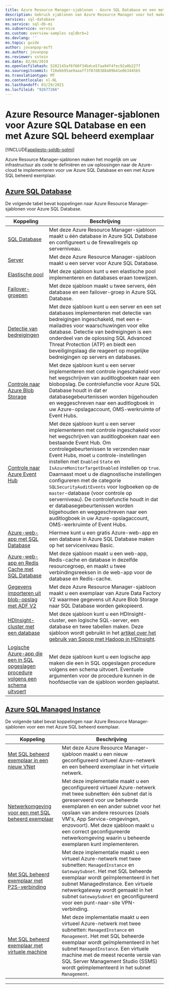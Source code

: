```yaml
---
title: Azure Resource Manager-sjablonen - Azure SQL Database en een met Azure SQL beheerd exemplaar
description: Gebruik sjablonen van Azure Resource Manager voor het maken en configureren van Azure SQL Database en een met Azure SQL beheerd exemplaar.
services: sql-database
ms.service: sql-db-mi
ms.subservice: service
ms.custom: overview-samples sqldbrb=2
ms.devlang: ''
ms.topic: guide
author: jovanpop-msft
ms.author: jovanpop
ms.reviewer: sstein
ms.date: 02/04/2019
ms.openlocfilehash: 5202145af6f60f34bdce57aa94f4fec92a8b227f
ms.sourcegitcommit: f28ebb95ae9aaaff3f87d8388a09b41e0b3445b5
ms.translationtype: MT
ms.contentlocale: nl-NL
ms.lasthandoff: 03/29/2021
ms.locfileid: "92677266"
---
```

# <a name="azure-resource-manager-templates-for-azure-sql-database--sql-managed-instance"></a>Azure Resource Manager-sjablonen voor Azure SQL Database en een met Azure SQL beheerd exemplaar
[!INCLUDE[appliesto-sqldb-sqlmi](../includes/appliesto-sqldb-sqlmi.md)]

Azure Resource Manager-sjablonen maken het mogelijk om uw infrastructuur als code te definiëren en uw oplossingen naar de Azure-cloud te implementeren voor uw Azure SQL Database en een met Azure SQL beheerd exemplaar.

## <a name="azure-sql-database"></a>[Azure SQL Database](#tab/single-database)

De volgende tabel bevat koppelingen naar Azure Resource Manager-sjablonen voor Azure SQL Database.

|Koppeling |Beschrijving|
|---|---|
| [SQL Database](https://github.com/Azure/azure-quickstart-templates/tree/master/201-sql-database-transparent-encryption-create) | Met deze Azure Resource Manager-sjabloon maakt u één database in Azure SQL Database en configureert u de firewallregels op serverniveau. |
| [Server](https://github.com/Azure/azure-quickstart-templates/tree/master/101-sql-logical-server) | Met deze Azure Resource Manager-sjabloon maakt u een server voor Azure SQL Database. |
| [Elastische pool](https://github.com/Azure/azure-quickstart-templates/tree/master/101-sql-elastic-pool-create) | Met deze sjabloon kunt u een elastische pool implementeren en databases eraan toewijzen. |
| [Failover-groepen](https://github.com/Azure/azure-quickstart-templates/tree/master/101-sql-with-failover-group) | Met deze sjabloon maakt u twee servers, één database en een failover-groep in Azure SQL Database.|
| [Detectie van bedreigingen](https://github.com/Azure/azure-quickstart-templates/tree/master/201-sql-threat-detection-db-policy-multiple-databases) | Met deze sjabloon kunt u een server en een set databases implementeren met detectie van bedreigingen ingeschakeld, met een e-mailadres voor waarschuwingen voor elke database. Detectie van bedreigingen is een onderdeel van de oplossing SQL Advanced Threat Protection (ATP) en biedt een beveiligingslaag die reageert op mogelijke bedreigingen op servers en databases.|
| [Controle naar Azure Blob Storage](https://github.com/Azure/azure-quickstart-templates/tree/master/201-sql-auditing-server-policy-to-blob-storage) | Met deze sjabloon kunt u een server implementeren met controle ingeschakeld voor het wegschrijven van auditlogboeken naar een blobopslag. De controlefunctie voor Azure SQL Database houdt in dat er databasegebeurtenissen worden bijgehouden en weggeschreven naar een auditlogboek in uw Azure-opslagaccount, OMS-werkruimte of Event Hubs.|
| [Controle naar Azure Event Hub](https://github.com/Azure/azure-quickstart-templates/tree/master/201-sql-auditing-server-policy-to-eventhub) | Met deze sjabloon kunt u een server implementeren met controle ingeschakeld voor het wegschrijven van auditlogboeken naar een bestaande Event Hub. Om controlegebeurtenissen te verzenden naar Event Hubs, moet u controle-instellingen instellen met `Enabled` `State` en `IsAzureMonitorTargetEnabled` instellen op `true`. Daarnaast moet u de diagnostische instellingen configureren met de categorie `SQLSecurityAuditEvents` voor logboeken op de `master`-database (voor controle op serverniveau). De controlefunctie houdt in dat er databasegebeurtenissen worden bijgehouden en weggeschreven naar een auditlogboek in uw Azure-opslagaccount, OMS-werkruimte of Event Hubs.|
| [Azure-web-app met SQL Database](https://github.com/Azure/azure-quickstart-templates/tree/master/201-web-app-sql-database) | Hiermee kunt u een gratis Azure-web-app en een database in Azure SQL Database maken op het serviceniveau Basic.|
| [Azure-web-app en Redis Cache met SQL Database](https://github.com/Azure/azure-quickstart-templates/tree/master/201-web-app-redis-cache-sql-database) | Met deze sjabloon maakt u een web-app, Redis-cache en database in dezelfde resourcegroep, en maakt u twee verbindingsreeksen in de web-app voor de database en Redis-cache.|
| [Gegevens importeren uit blob-opslag met ADF V2](https://github.com/Azure/azure-quickstart-templates/tree/master/101-data-factory-v2-blob-to-sql-copy) | Met deze Azure Resource Manager-sjabloon maakt u een exemplaar van Azure Data Factory V2 waarmee gegevens uit Azure Blob Storage naar SQL Database worden gekopieerd.|
| [HDInsight-cluster met een database](https://github.com/Azure/azure-quickstart-templates/tree/master/101-hdinsight-linux-with-sql-database) | Met deze sjabloon kunt u een HDInsight-cluster, een logische SQL-server, een database en twee tabellen maken. Deze sjabloon wordt gebruikt in het [artikel over het gebruik van Sqoop met Hadoop in HDInsight](../../hdinsight/hadoop/hdinsight-use-sqoop.md). |
| [Logische Azure-app die een in SQL opgeslagen procedure volgens een schema uitvoert](https://github.com/Azure/azure-quickstart-templates/tree/master/101-logic-app-sql-proc) | Met deze sjabloon kunt u een logische app maken die een in SQL opgeslagen procedure volgens een schema uitvoert. Eventuele argumenten voor de procedure kunnen in de hoofdsectie van de sjabloon worden geplaatst.|

## <a name="azure-sql-managed-instance"></a>[Azure SQL Managed Instance](#tab/managed-instance)

De volgende tabel bevat koppelingen naar Azure Resource Manager-sjablonen voor een met Azure SQL beheerd exemplaar.

|Koppeling|Beschrijving|
|---|---|
| [Met SQL beheerd exemplaar in een nieuw VNet](https://github.com/Azure/azure-quickstart-templates/tree/master/101-sqlmi-new-vnet) | Met deze Azure Resource Manager-sjabloon maakt u een nieuw geconfigureerd virtueel Azure-netwerk en een beheerd exemplaar in het virtuele netwerk. |
| [Netwerkomgeving voor een met SQL beheerd exemplaar](https://github.com/Azure/azure-quickstart-templates/tree/master/101-sql-managed-instance-azure-environment) | Met deze implementatie maakt u een geconfigureerd virtueel Azure-netwerk met twee subnetten: één subnet dat is gereserveerd voor uw beheerde exemplaren en een ander subnet voor het opslaan van andere resources (zoals VM's, App Service-omgevingen, enzovoort). Met deze sjabloon maakt u een correct geconfigureerde netwerkomgeving waarin u beheerde exemplaren kunt implementeren. |
| [Met SQL beheerd exemplaar met P2S-verbinding](https://github.com/Azure/azure-quickstart-templates/tree/master/201-sqlmi-new-vnet-w-point-to-site-vpn) | Met deze implementatie maakt u een virtueel Azure-netwerk met twee subnetten: `ManagedInstance` en `GatewaySubnet`. Het met SQL beheerde exemplaar wordt geïmplementeerd in het subnet ManagedInstance. Een virtuele netwerkgateway wordt gemaakt in het subnet `GatewaySubnet` en geconfigureerd voor een punt-naar-site VPN-verbinding. |
| [Met SQL beheerd exemplaar met virtuele machine](https://github.com/Azure/azure-quickstart-templates/tree/master/201-sqlmi-new-vnet-w-jumpbox) | Met deze implementatie maakt u een virtueel Azure-netwerk met twee subnetten: `ManagedInstance` en `Management`. Het met SQL beheerde exemplaar wordt geïmplementeerd in het subnet `ManagedInstance`. Een virtuele machine met de meest recente versie van SQL Server Management Studio (SSMS) wordt geïmplementeerd in het subnet `Management`. |

---